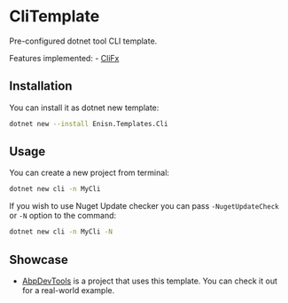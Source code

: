 # CliTemplate
 Pre-configured dotnet tool CLI template.

 Features implemented:
     - [CliFx](https://github.com/Tyrrrz/CliFx)

## Installation
You can install it as dotnet new template:
```bash
dotnet new --install Enisn.Templates.Cli
```

## Usage
You can create a new project from terminal:

```bash
dotnet new cli -n MyCli
```

If you wish to use Nuget Update checker you can pass `-NugetUpdateCheck` or `-N` option to the command:

```bash
dotnet new cli -n MyCli -N
```

## Showcase
- [AbpDevTools](https://github.com/enisn/AbpDevTools) is a project that uses this template. You can check it out for a real-world example.

